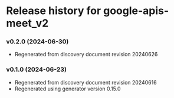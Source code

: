 # Release history for google-apis-meet_v2

### v0.2.0 (2024-06-30)

* Regenerated from discovery document revision 20240626

### v0.1.0 (2024-06-23)

* Regenerated from discovery document revision 20240616
* Regenerated using generator version 0.15.0

